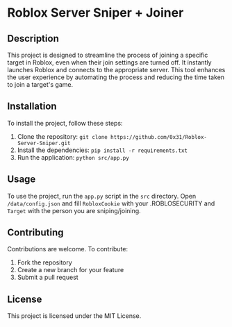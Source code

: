 # Roblox Server Sniper + Joiner

## Description

This project is designed to streamline the process of joining a specific target in Roblox, even when their join settings are turned off. It instantly launches Roblox and connects to the appropriate server. This tool enhances the user experience by automating the process and reducing the time taken to join a target's game.

## Installation

To install the project, follow these steps:

1. Clone the repository: `git clone https://github.com/0x31/Roblox-Server-Sniper.git`
2. Install the dependencies: `pip install -r requirements.txt`
3. Run the application: `python src/app.py`

## Usage

To use the project, run the `app.py` script in the `src` directory.
Open `/data/config.json` and fill `RobloxCookie` with your .ROBLOSECURITY and `Target` with the person you are sniping/joining.

## Contributing

Contributions are welcome. To contribute:

1. Fork the repository
2. Create a new branch for your feature
3. Submit a pull request

## License

This project is licensed under the MIT License.
